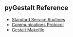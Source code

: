 ## pyGestalt Reference

- [Standard Service Routines](reference/standardserviceroutines.md)
- [Communications Protocol](reference/nodecommunication.md)
- [Gestalt Makefile](reference/standardmakefile.md)